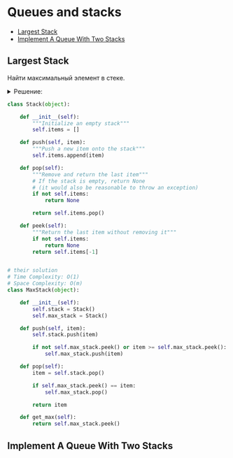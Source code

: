 # Queues and stacks
+ [Largest Stack](#largest-stack)
+ [Implement A Queue With Two Stacks](#implement-a-queue-with-two-stacks)


## Largest Stack
Найти максимальный элемент в стеке.

<details><summary>Решение:</summary><blockquote>

<ol>
 <li>Используем два стека.</li>
 <li>Один для хранения всех элементов, другой для хранения максимумов.</li>
</ol>

</blockquote></details>


```python
class Stack(object):

    def __init__(self):
        """Initialize an empty stack"""
        self.items = []

    def push(self, item):
        """Push a new item onto the stack"""
        self.items.append(item)

    def pop(self):
        """Remove and return the last item"""
        # If the stack is empty, return None
        # (it would also be reasonable to throw an exception)
        if not self.items:
            return None

        return self.items.pop()

    def peek(self):
        """Return the last item without removing it"""
        if not self.items:
            return None
        return self.items[-1]


# their solution
# Time Complexity: O(1)
# Space Complexity: O(m)
class MaxStack(object):

    def __init__(self):
        self.stack = Stack()
        self.max_stack = Stack()

    def push(self, item):
        self.stack.push(item)

        if not self.max_stack.peek() or item >= self.max_stack.peek():
            self.max_stack.push(item)

    def pop(self):
        item = self.stack.pop()

        if self.max_stack.peek() == item:
            self.max_stack.pop()

        return item

    def get_max(self):
        return self.max_stack.peek()

```


## Implement A Queue With Two Stacks
